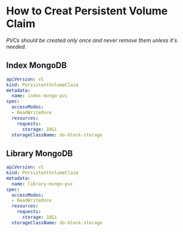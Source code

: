 # How to Creat Persistent Volume Claim

*PVCs should be created only once and never remove them unless it's needed.*

## Index MongoDB

```yaml
apiVersion: v1
kind: PersistentVolumeClaim
metadata:
  name: index-mongo-pvc
spec:
  accessModes:
  - ReadWriteOnce
  resources:
    requests:
      storage: 10Gi
  storageClassName: do-block-storage
```

## Library MongoDB

```yaml
apiVersion: v1
kind: PersistentVolumeClaim
metadata:
  name: library-mongo-pvc
spec:
  accessModes:
  - ReadWriteOnce
  resources:
    requests:
      storage: 10Gi
  storageClassName: do-block-storage
```
